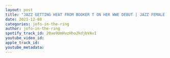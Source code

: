 ```yaml
---
layout: post
title: "JAZZ GETTING HEAT FROM BOOKER T ON HER WWE DEBUT | JAZZ FEMALE FIGHTING PHENOM WWE DEBUT ENTRANCE"
date: 2021-12-08
categories: jofo-in-the-ring
author: jofo-in-the-ring
spotify_track_id: 20ao9UmHvzHho2kdjbVAvI
youtube_video_id: 
apple_track_id: 
youtube_metadata: 
---
```


